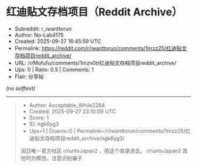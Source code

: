 # 红迪贴文存档项目（Reddit Archive）

- Subreddit: r_iwanttorun
- Author: No-Lab4175
- Created: 2025-09-27 16:45:59 UTC
- Permalink: https://reddit.com/r/iwanttorun/comments/1nrzz25/红迪贴文存档项目reddit_archive/
- URL: /r/Mofufu/comments/1nrzv0t/红迪贴文存档项目reddit_archive/
- Ups: 0 | Ratio: 0.5 | Comments: 1
- Flair: 分享帖

_(no selftext)_

---

> - Author: Acceptable_While2284
> - Created: 2025-09-27 23:10:08 UTC
> - Score: 1
> - ID: ngk6yg3
> - Ups=1 | Downs=0 | Permalink=/r/iwanttorun/comments/1nrzz25/红迪贴文存档项目reddit_archive/ngk6yg3/
>
> 润日唯一官方社区 r/runtoJapan2 ，把这个收录进去。                    r/runtoJapan2  其他均为模仿，注意识别骗子
